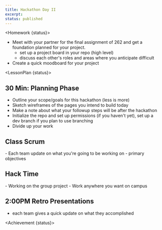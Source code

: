 ```yaml
---
title: Hackathon Day II
excerpt:
status: published
---
```


<script>
	import Homework from "$lib/components/Homework.svelte";
	import LessonPlan from "$lib/components/LessonPlan.svelte";
	import Achievement from "$lib/components/Achievement.svelte";
</script>

<Homework {status}>

- Meet with your partner for the final assignment of 262 and get a foundation planned for your project.
  - set up a project board in your repo (high level)
  - discuss each other's roles and areas where you anticipate difficult
- Create a quick moodboard for your project

</Homework>

<LessonPlan {status}>

<h2>30 Min: Planning Phase</h2>

- Outline your scope/goals for this hackathon (less is more)
- Sketch wireframes of the pages you intend to build today
- Make a note about what your followup steps will be after the hackathon
- Initialize the repo and set up permissions (if you haven't yet), set up a dev branch if you plan to use branching
- Divide up your work

<h2>Class Scrum</h2>
- Each team update on what you're going to be working on
	- primary objectives

<h2>Hack Time</h2>
- Working on the group project
- Work anywhere you want on campus

<h2>2:00PM Retro Presentations</h2>

- each team gives a quick update on what they accomplished

</LessonPlan>

<Achievement {status}>

</Achievement>
